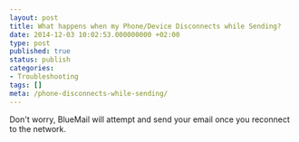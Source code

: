 ```yaml
---
layout: post
title: What happens when my Phone/Device Disconnects while Sending?
date: 2014-12-03 10:02:53.000000000 +02:00
type: post
published: true
status: publish
categories:
- Troubleshooting
tags: []
meta: /phone-disconnects-while-sending/
---
```


Don't worry, BlueMail will attempt and send your email once you reconnect to the network.